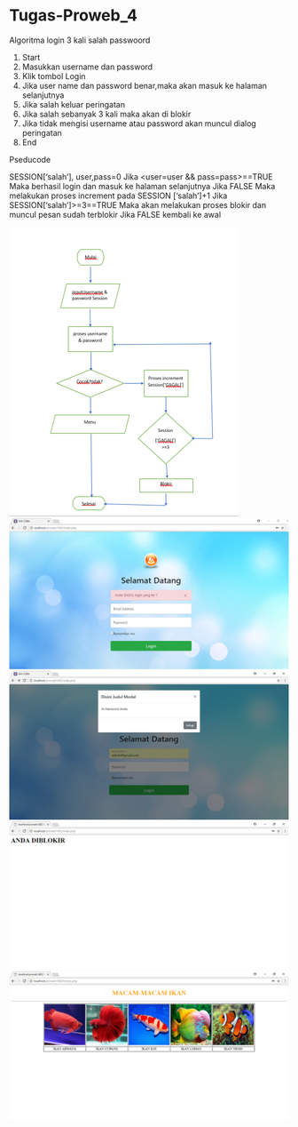 # Tugas-Proweb_4
Algoritma login 3 kali salah passwoord

1.	Start
2.	Masukkan username dan password
3.	Klik tombol Login
4.	Jika user name dan password benar,maka akan masuk ke halaman selanjutnya
5.	Jika salah keluar peringatan
6.	Jika salah sebanyak 3 kali maka akan di blokir
7.	Jika tidak mengisi username atau password akan muncul dialog peringatan 
8.	End

Pseducode

SESSION[‘salah’], user,pass=0
Jika <user=user && pass=pass>==TRUE
Maka berhasil login dan masuk ke halaman selanjutnya 
Jika FALSE
Maka melakukan proses increment pada SESSION [‘salah’]+1
Jika SESSION[‘salah’]>=3==TRUE
Maka akan melakukan proses blokir dan muncul pesan sudah terblokir
Jika FALSE kembali ke awal 

![ss](https://github.com/Hevi12/Tugas-Proweb_4/blob/master/flowchartnew.jpg)
![ss](https://github.com/Hevi12/Tugas-Proweb_4/blob/master/1.PNG)
![ss](https://github.com/Hevi12/Tugas-Proweb_4/blob/master/2.PNG)
![ss](https://github.com/Hevi12/Tugas-Proweb_4/blob/master/3.PNG)
![ss](https://github.com/Hevi12/Tugas-Proweb_4/blob/master/4.PNG)

